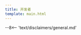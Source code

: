 ```yaml
---
title: 开发者
template: main.html
---
```


<div class='subsection-wrapper'></div>
<div class='disclaimer'>
--8<-- 'text/disclaimers/general.md'
</div>